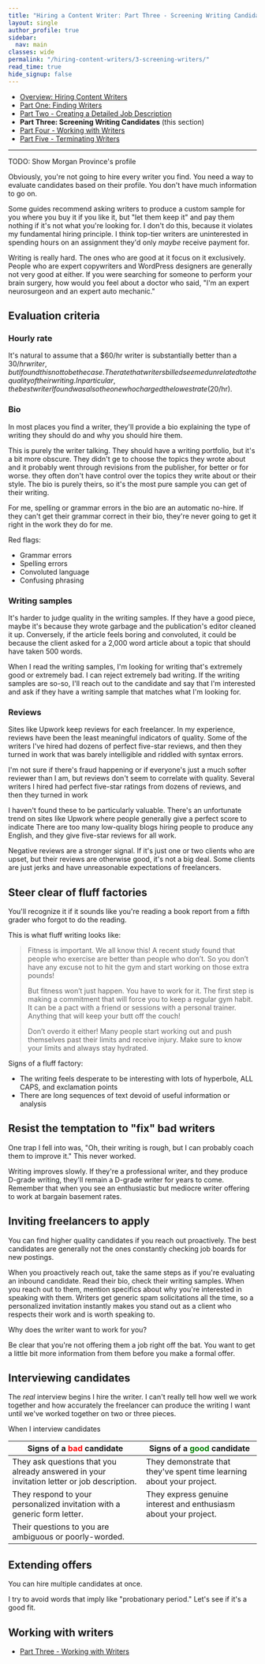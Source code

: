 ```yaml
---
title: "Hiring a Content Writer: Part Three - Screening Writing Candidates"
layout: single
author_profile: true
sidebar:
  nav: main
classes: wide
permalink: "/hiring-content-writers/3-screening-writers/"
read_time: true
hide_signup: false
---
```


* [Overview: Hiring Content Writers](/hiring-content-writers/)
* [Part One: Finding Writers](/hiring-content-writers/1-finding-writers/)
* [Part Two - Creating a Detailed Job Description](/hiring-content-writers/2-working-with-writers/)
* **Part Three: Screening Writing Candidates** (this section)
* [Part Four - Working with Writers](/hiring-content-writers/4-working-with-writers/)
* [Part Five - Terminating Writers](/hiring-content-writers/5-terminating-writers/)

---

TODO: Show Morgan Province's profile

Obviously, you're not going to hire every writer you find. You need a way to evaluate candidates based on their profile. You don't have much information to go on.

Some guides recommend asking writers to produce a custom sample for you where you buy it if you like it, but "let them keep it" and pay them nothing if it's not what you're looking for. I don't do this, because it violates my fundamental hiring principle. I think top-tier writers are uninterested in spending hours on an assignment they'd only *maybe* receive payment for.

Writing is really hard. The ones who are good at it focus on it exclusively. People who are expert copywriters and WordPress designers are generally not very good at either. If you were searching for someone to perform your brain surgery, how would you feel about a doctor who said, "I'm an expert neurosurgeon and an expert auto mechanic."

## Evaluation criteria

### Hourly rate

It's natural to assume that a $60/hr writer is substantially better than a $30/hr writer, but I found this not to be the case. The rate that writers billed seemed unrelated to the quality of their writing. In particular, the best writer I found was also the one who charged the lowest rate ($20/hr).

### Bio

In most places you find a writer, they'll provide a bio explaining the type of writing they should do and why you should hire them.

This is purely the writer talking. They should have a writing portfolio, but it's a bit more obscure. They didn't ge to choose the topics they wrote about and it probably went through revisions from the publisher, for better or for worse. they often don't have control over the topics they write about or their style. The bio is purely theirs, so it's the most pure sample you can get of their writing.

For me, spelling or grammar errors in the bio are an automatic no-hire. If they can't get their grammar correct in their bio, they're never going to get it right in the work they do for me.

Red flags:

* Grammar errors
* Spelling errors
* Convoluted language
* Confusing phrasing

### Writing samples

It's harder to judge quality in the writing samples. If they have a good piece, maybe it's because they wrote garbage and the publication's editor cleaned it up. Conversely, if the article feels boring and convoluted, it could be because the client asked for a 2,000 word article about a topic that should have taken 500 words.

When I read the writing samples, I'm looking for writing that's extremely good or extremely bad. I can reject extremely bad writing. If the writing samples are so-so, I'll reach out to the candidate and say that I'm interested and ask if they have a writing sample that matches what I'm looking for.

### Reviews

Sites like Upwork keep reviews for each freelancer. In my experience, reviews have been the least meaningful indicators of quality. Some of the writers I've hired had dozens of perfect five-star reviews, and then they turned in work that was barely intelligible and riddled with syntax errors.

 I'm not sure if there's fraud happening or if everyone's just a much softer reviewer than I am, but reviews don't seem to correlate with quality. Several writers I hired had perfect five-star ratings from dozens of reviews, and then they turned in work

 I haven't found these to be particularly valuable. There's an unfortunate trend on sites like Upwork where people generally give a perfect score to indicate There are too many low-quality blogs hiring people to produce any English, and they give five-star reviews for all work.

Negative reviews are a stronger signal. If it's just one or two clients who are upset, but their reviews are otherwise good, it's not a big deal. Some clients are just jerks and have unreasonable expectations of freelancers.

## Steer clear of fluff factories

You'll recognize it if it sounds like you're reading a book report from a fifth grader who forgot to do the reading.

This is what fluff writing looks like:

>Fitness is important. We all know this! A recent study found that people who exercise are better than people who don’t. So you don’t have any excuse not to hit the gym and start working on those extra pounds!
>
>But fitness won’t just happen. You have to work for it. The first step is making a commitment that will force you to keep a regular gym habit. It can be a pact with a friend or sessions with a personal trainer. Anything that will keep your butt off the couch!
>
>Don’t overdo it either! Many people start working out and push themselves past their limits and receive injury. Make sure to know your limits and always stay hydrated.

Signs of a fluff factory:

* The writing feels desperate to be interesting with lots of hyperbole, ALL CAPS, and exclamation points
* There are long sequences of text devoid of useful information or analysis

## Resist the temptation to "fix" bad writers

One trap I fell into was, "Oh, their writing is rough, but I can probably coach them to improve it." This never worked. 

Writing improves slowly. If they're a professional writer, and they produce D-grade writing, they'll remain a D-grade writer for years to come. Remember that when you see an enthusiastic but mediocre writer offering to work at bargain basement rates.

## Inviting freelancers to apply

You can find higher quality candidates if you reach out proactively. The best candidates are generally not the ones constantly checking job boards for new postings.

When you proactively reach out, take the same steps as if you're evaluating an inbound candidate. Read their bio, check their writing samples. When you reach out to them, mention specifics about why you're interested in speaking with them. Writers get generic spam solicitations all the time, so a personalized invitation instantly makes you stand out as a client who respects their work and is worth speaking to.

Why does the writer want to work for you?

Be clear that you're not offering them a job right off the bat. You want to get a little bit more information from them before you make a formal offer.

## Interviewing candidates

The *real* interview begins I hire the writer. I can't really tell how well we work together and how accurately the freelancer can produce the writing I want until we've worked together on two or three pieces.

When I interview candidates

| Signs of a <font color="red">bad</font> candidate | Signs of a <font color="green">good</font> candidate |
|--------------------------|---------------------------|
| They ask questions that you already answered in your invitation letter or job description. | They demonstrate that they've spent time learning about your project. |
| They respond to your personalized invitation with a generic form letter. | They express genuine interest and enthusiasm about your project. |
| Their questions to you are ambiguous or poorly-worded.

## Extending offers

You can hire multiple candidates at once.

I try to avoid words that imply like "probationary period." Let's see if it's a good fit.

## Working with writers

* [Part Three - Working with Writers](/hiring-content-writers/3-working-with-writers/)
